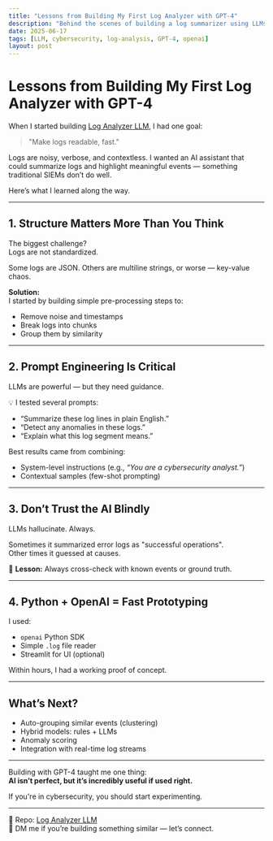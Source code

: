 ```yaml
---
title: "Lessons from Building My First Log Analyzer with GPT-4"
description: "Behind the scenes of building a log summarizer using LLMs — what worked, what didn’t, and what's next."
date: 2025-06-17
tags: [LLM, cybersecurity, log-analysis, GPT-4, openai]
layout: post
---
```


# Lessons from Building My First Log Analyzer with GPT-4

When I started building [Log Analyzer LLM](https://github.com/elbazhazem/log-analyzer-LLM), I had one goal:

> "Make logs readable, fast."

Logs are noisy, verbose, and contextless. I wanted an AI assistant that could summarize logs and highlight meaningful events — something traditional SIEMs don’t do well.

Here’s what I learned along the way.

---

## 1. Structure Matters More Than You Think

The biggest challenge?  
Logs are not standardized.

Some logs are JSON. Others are multiline strings, or worse — key-value chaos.

**Solution:**  
I started by building simple pre-processing steps to:
- Remove noise and timestamps
- Break logs into chunks
- Group them by similarity

---

## 2. Prompt Engineering Is Critical

LLMs are powerful — but they need guidance.

💡 I tested several prompts:
- “Summarize these log lines in plain English.”
- “Detect any anomalies in these logs.”
- “Explain what this log segment means.”

Best results came from combining:
- System-level instructions (e.g., *“You are a cybersecurity analyst.”*)
- Contextual samples (few-shot prompting)

---

## 3. Don’t Trust the AI Blindly

LLMs hallucinate. Always.

Sometimes it summarized error logs as "successful operations".  
Other times it guessed at causes.

🚨 **Lesson:** Always cross-check with known events or ground truth.

---

## 4. Python + OpenAI = Fast Prototyping

I used:
- `openai` Python SDK
- Simple `.log` file reader
- Streamlit for UI (optional)

Within hours, I had a working proof of concept.

---

## What’s Next?

- Auto-grouping similar events (clustering)
- Hybrid models: rules + LLMs
- Anomaly scoring
- Integration with real-time log streams

---

Building with GPT-4 taught me one thing:  
**AI isn’t perfect, but it’s incredibly useful if used right.**

If you're in cybersecurity, you should start experimenting.

---
🧠 Repo: [Log Analyzer LLM](https://github.com/elbazhazem/log-analyzer-LLM)  
💬 DM me if you’re building something similar — let’s connect.
